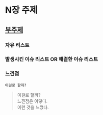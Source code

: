 # N장 주제

## <u>부주제</u>
<!-- 자신이 메인 리더였을 경우에는 밑줄을 치는 건 어때 -->

### 자유 리스트
<!-- 자유롭게 자신이 추가하고 싶은 리스트를 추가한다. -->

### 발생시킨 이슈 리스트 OR 해결한 이슈 리스트
<!-- 자신이 메인 리더였을 경우에는 해결한 이슈 리스트를 적는다. -->

### 느낀점
```
이걸로 할까?
```

> 이걸로 할까?  
> 느낀점은 이렇다.  
> 이런 것을 느꼈다.  